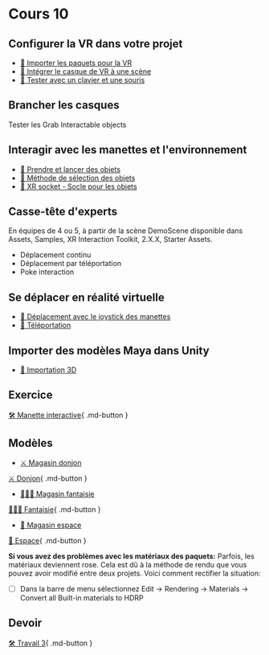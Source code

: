 # Cours 10

## Configurer la VR dans votre projet
- [📝 Importer les paquets pour la VR](unity/configuration_vr.md)
- [📝 Intégrer le casque de VR à une scène](unity/xr_origin.md)
- [📝 Tester avec un clavier et une souris](unity/test_clavier.md)     

## Brancher les casques 
Tester les Grab Interactable objects

## Interagir avec les manettes et l'environnement
- [📝 Prendre et lancer des objets](unity/interaction_vr.md)
- [📝 Méthode de sélection des objets](unity/methode_selection.md)
- [📝 XR socket - Socle pour les objets](unity/xr_socket.md)   

## Casse-tête d'experts
En équipes de 4 ou 5, à partir de la scène DemoScene disponible dans Assets, Samples, XR Interaction Toolkit, 2.X.X, Starter Assets.     

- Déplacement continu
- Déplacement par téléportation
- Poke interaction

## Se déplacer en réalité virtuelle
- [📝 Déplacement avec le joystick des manettes](unity/deplacement_vr.md)
- [📝 Téléportation](unity/teleportation.md) 

## Importer des modèles Maya dans Unity
- [📝 Importation 3D](unity/Importation3D.md)

## Exercice
[🛠️ Manette interactive](exercices/interaction_vr.md){ .md-button } 


## Modèles
- [⚔️ Magasin donjon](https://assetstore.unity.com/packages/3d/environments/dungeons/simple-dungeons-cartoon-assets-75980)  

[⚔️ Donjon](https://cmontmorency365-my.sharepoint.com/:u:/g/personal/lora_boisvert_cmontmorency_qc_ca/EVbP42OTXHxIi2BA4lpLO-0Br1QqZyi6_HFFBJTFf4Er0g?e=Dy174s){ .md-button }

- [🧙🏻‍♂️ Magasin fantaisie](https://assetstore.unity.com/packages/3d/environments/fantasy/simple-fantasy-interiors-cartoon-assets-76478)

[🧙🏻‍♂️ Fantaisie](https://cmontmorency365-my.sharepoint.com/:u:/g/personal/lora_boisvert_cmontmorency_qc_ca/ESAhgRY5NWVMssSuucGOJK4BD2jhRTc06G0cH6XRp6nmjw?e=8i1izP){ .md-button }

- [🚀 Magasin espace](https://assetstore.unity.com/packages/3d/environments/sci-fi/simple-space-interiors-cartoon-assets-87964)

[🚀 Espace](https://cmontmorency365-my.sharepoint.com/:u:/g/personal/lora_boisvert_cmontmorency_qc_ca/EYK1_f5Y22NHoiYN-gaHTSQBsiP2sA3XKSFIpavqGjlWgg?e=46Aeov){ .md-button }

**Si vous avez des problèmes avec les matériaux des paquets:**
Parfois, les matériaux deviennent rose. Cela est dû à la méthode de rendu que vous pouvez avoir modifié entre deux projets. Voici comment rectifier la situation:     

- [ ] Dans la barre de menu sélectionnez Edit -> Rendering -> Materials -> Convert all Built-in materials to HDRP 

## Devoir
[🛠️ Travail 3](./travaux/travail3.md){ .md-button } 
